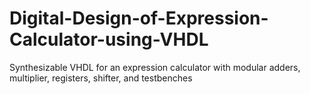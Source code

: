 # Digital-Design-of-Expression-Calculator-using-VHDL
Synthesizable VHDL for an expression calculator with modular adders, multiplier, registers, shifter, and testbenches
